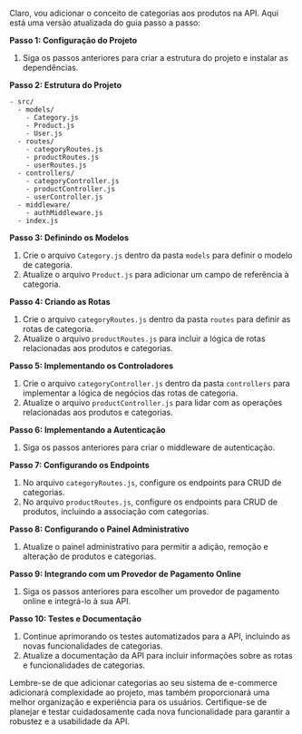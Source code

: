 Claro, vou adicionar o conceito de categorias aos produtos na API. Aqui está uma versão atualizada do guia passo a passo:

**Passo 1: Configuração do Projeto**
1. Siga os passos anteriores para criar a estrutura do projeto e instalar as dependências.

**Passo 2: Estrutura do Projeto**
```
- src/
  - models/
    - Category.js
    - Product.js
    - User.js
  - routes/
    - categoryRoutes.js
    - productRoutes.js
    - userRoutes.js
  - controllers/
    - categoryController.js
    - productController.js
    - userController.js
  - middleware/
    - authMiddleware.js
  - index.js
```

**Passo 3: Definindo os Modelos**
1. Crie o arquivo `Category.js` dentro da pasta `models` para definir o modelo de categoria.
2. Atualize o arquivo `Product.js` para adicionar um campo de referência à categoria.

**Passo 4: Criando as Rotas**
1. Crie o arquivo `categoryRoutes.js` dentro da pasta `routes` para definir as rotas de categoria.
2. Atualize o arquivo `productRoutes.js` para incluir a lógica de rotas relacionadas aos produtos e categorias.

**Passo 5: Implementando os Controladores**
1. Crie o arquivo `categoryController.js` dentro da pasta `controllers` para implementar a lógica de negócios das rotas de categoria.
2. Atualize o arquivo `productController.js` para lidar com as operações relacionadas aos produtos e categorias.

**Passo 6: Implementando a Autenticação**
1. Siga os passos anteriores para criar o middleware de autenticação.

**Passo 7: Configurando os Endpoints**
1. No arquivo `categoryRoutes.js`, configure os endpoints para CRUD de categorias.
2. No arquivo `productRoutes.js`, configure os endpoints para CRUD de produtos, incluindo a associação com categorias.

**Passo 8: Configurando o Painel Administrativo**
1. Atualize o painel administrativo para permitir a adição, remoção e alteração de produtos e categorias.

**Passo 9: Integrando com um Provedor de Pagamento Online**
1. Siga os passos anteriores para escolher um provedor de pagamento online e integrá-lo à sua API.

**Passo 10: Testes e Documentação**
1. Continue aprimorando os testes automatizados para a API, incluindo as novas funcionalidades de categorias.
2. Atualize a documentação da API para incluir informações sobre as rotas e funcionalidades de categorias.

Lembre-se de que adicionar categorias ao seu sistema de e-commerce adicionará complexidade ao projeto, mas também proporcionará uma melhor organização e experiência para os usuários. Certifique-se de planejar e testar cuidadosamente cada nova funcionalidade para garantir a robustez e a usabilidade da API.